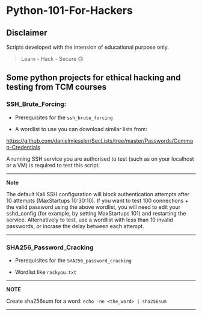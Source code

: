 # Python-101-For-Hackers

## Disclaimer
Scripts developed with the intension of educational purpose only.

> Learn - Hack - Secure :upside_down_face:	

## Some python projects for ethical hacking and testing from TCM courses

### SSH_Brute_Forcing:

* Prerequisites for the `ssh_brute_forcing`

- A wordlist to use you can download similar lists from: 

https://github.com/danielmiessler/SecLists/tree/master/Passwords/Common-Credentials

A running SSH service you are authorised to test (such as on your localhost or a VM) is required to test this script.

---
**Note**
    
The default Kali SSH configuration will block authentication attempts after 10 attempts (MaxStartups 10:30:10). If you want to test 100 connections + the valid password using the above wordlist, you will need to edit your sshd_config (for example, by setting MaxStartups 101) and restarting the service. Alternatively to test, use a wordlist with less than 10 invalid passwords, or incrase the delay between each attempt.

---

### SHA256_Password_Cracking


* Prerequisites for the `SHA256_password_cracking`

- Wordlist like `rockyou.txt`

---
**NOTE**

Create sha256sum for a word: `echo -ne <the_word> | sha256sum`

---